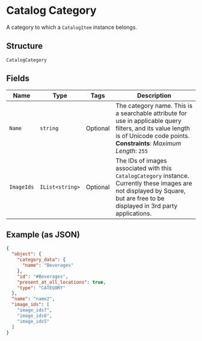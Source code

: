 
# Catalog Category

A category to which a `CatalogItem` instance belongs.

## Structure

`CatalogCategory`

## Fields

| Name | Type | Tags | Description |
|  --- | --- | --- | --- |
| `Name` | `string` | Optional | The category name. This is a searchable attribute for use in applicable query filters, and its value length is of Unicode code points.<br>**Constraints**: *Maximum Length*: `255` |
| `ImageIds` | `IList<string>` | Optional | The IDs of images associated with this `CatalogCategory` instance.<br>Currently these images are not displayed by Square, but are free to be displayed in 3rd party applications. |

## Example (as JSON)

```json
{
  "object": {
    "category_data": {
      "name": "Beverages"
    },
    "id": "#Beverages",
    "present_at_all_locations": true,
    "type": "CATEGORY"
  },
  "name": "name2",
  "image_ids": [
    "image_ids7",
    "image_ids6",
    "image_ids5"
  ]
}
```

